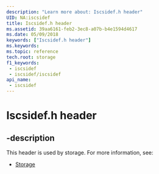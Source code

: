 ```yaml
---
description: "Learn more about: Iscsidef.h header"
UID: NA:iscsidef
title: Iscsidef.h header
ms.assetid: 39aa6161-feb2-3ec8-a07b-b4e1594d4617
ms.date: 05/09/2018
keywords: ["Iscsidef.h header"]
ms.keywords: 
ms.topic: reference
tech.root: storage
f1_keywords:
 - iscsidef
 - iscsidef/iscsidef
api_name:
 - iscsidef
---
```


# Iscsidef.h header


## -description

This header is used by storage. For more information, see:

- [Storage](../_storage/index.md)

